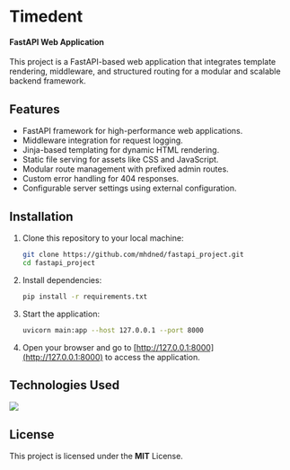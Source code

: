 # Timedent

#### FastAPI Web Application

This project is a FastAPI-based web application that integrates template rendering, middleware, and structured routing for a modular and scalable backend framework.

## Features

- FastAPI framework for high-performance web applications.
- Middleware integration for request logging.
- Jinja-based templating for dynamic HTML rendering.
- Static file serving for assets like CSS and JavaScript.
- Modular route management with prefixed admin routes.
- Custom error handling for 404 responses.
- Configurable server settings using external configuration.

## Installation

1. Clone this repository to your local machine:

   ```bash
   git clone https://github.com/mhdned/fastapi_project.git
   cd fastapi_project
   ```

2. Install dependencies:

   ```bash
   pip install -r requirements.txt
   ```

3. Start the application:

   ```bash
   uvicorn main:app --host 127.0.0.1 --port 8000
   ```

4. Open your browser and go to [http://127.0.0.1:8000](http://127.0.0.1:8000) to access the application.

## Technologies Used

<p align="left">
  <a href="https://skillicons.dev">
    <img src="https://skillicons.dev/icons?i=python,fastapi" />
  </a>
</p>

## License

This project is licensed under the **MIT** License.
